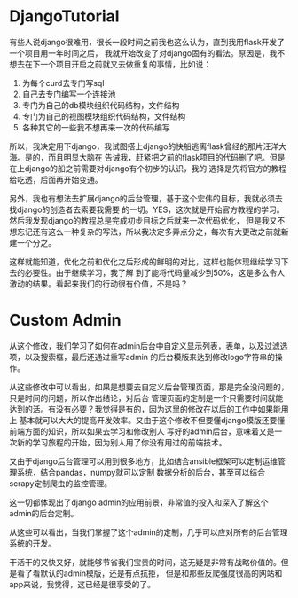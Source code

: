 # DjangoTutorial

有些人说django很难用，很长一段时间之前我也这么认为，直到我用flask开发了一个项目用一年时间之后，
我就开始改变了对django固有的看法。原因是，我不想去在下一个项目开启之前就又去做重复的事情，比如说：
1. 为每个curd去专门写sql
2. 自己去专门编写一个连接池
3. 专门为自己的db模块组织代码结构，文件结构
4. 专门为自己的视图模块组织代码结构，文件结构
5. 各种其它的一些我不想再来一次的代码编写

所以，我决定用下django，我试图搭上django的快船逃离flask曾经的那片汪洋大海。是的，而且明显大脑在
告诫我，赶紧把之前的flask项目的代码删了吧。但是在上django的船之前需要对django有个初步的认识，我的
选择是先将官方的教程给吃透，后面再开始变通。

另外，我也有想法去扩展django的后台管理，基于这个宏伟的目标，我就必须去找django的创造者去索要我需要
的一切。YES，这次就是开始官方教程的学习。然后我发现django的教程总是完成初步目标之后就来一次代码优化，
但是我又不想忘记还有这么一种复杂的写法，所以我决定多弄点分之，每次有大更改之前就新建一个分之。

这样就能知道，优化之前和优化之后形成的鲜明的对比，这样也能体现继续学习下去的必要性。由于继续学习，我了解
到了能将代码量减少到50%，这是多么令人激动的结果。看起来我们的行动很有价值，不是吗？

# Custom Admin

从这个修改，我们学习了如何在admin后台中自定义显示列表，表单，以及过滤选项，以及搜索框，最后还通过重写admin
的后台模版来达到修改logo字符串的操作。

从这些修改中可以看出，如果是想要去自定义后台管理页面，那是完全没问题的，只是时间的问题，所以作出结论，对后台
管理页面的定制是一个只需要时间就能达到的活。有没有必要？我觉得是有的，因为这里的修改在以后的工作中如果能用上
基本就可以大大的提高开发效率。又由于这个修改不但要懂django模版还要懂前端方面的知识，所以如果去学习和修改别人
写好的admin后台，意味着又是一次新的学习旅程的开始，因为别人用了你没有用过的前端技术。

又由于django后台管理可以用到很多地方，比如结合ansible框架可以定制运维管理系统，结合pandas，numpy就可以定制
数据分析的后台，甚至可以结合scrapy定制爬虫的监控管理。

这一切都体现出了django admin的应用前景，非常值的投入和深入了解这个admin的后台定制。

从这些可以看出，当我们掌握了这个admin的定制，几乎可以应对所有的后台管理系统的开发。

干活干的又快又好，就能够节省我们宝贵的时间，这无疑是非常有战略价值的。但是看了看默认的admin模版，还是有点抗拒，
但是和那些反爬强度很高的网站和app来说，我觉得，这已经是很享受的了。